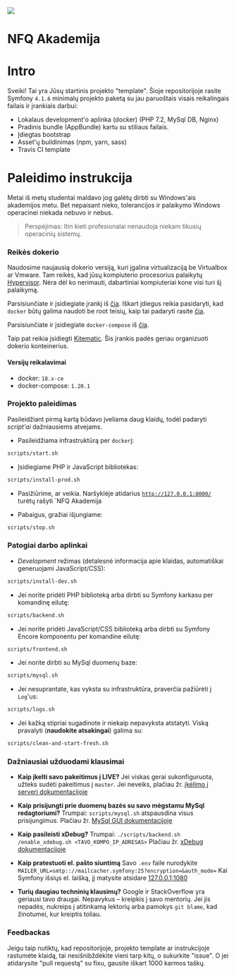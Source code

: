 ﻿![](https://avatars0.githubusercontent.com/u/4995607?v=3&s=100)

NFQ Akademija
============

# Intro

Sveiki! Tai yra Jūsų startinis projekto "template". 
Šioje repositorijoje rasite Symfony `4.1.6` minimalų projekto paketą su jau paruoštais 
visais reikalingais failais ir įrankiais darbui:
 
- Lokalaus development'o aplinka (docker) (PHP 7.2, MySql DB, Nginx)
- Pradinis bundle (AppBundle) kartu su stiliaus failais.
- Įdiegtas bootstrap
- Asset'ų buildinimas (npm, yarn, sass)
- Travis CI template


# Paleidimo instrukcija

Metai iš metų studentai maldavo jog galėtų dirbti su Windows'ais akademijos metu.
 Bet nepaisant nieko, tolerancijos ir palaikymo Windows operacinei niekada nebuvo ir nebus.  

> Perspėjimas: Itin kieti profesionalai nenaudoja niekam tikusių operacinių sistemų. 

### Reikės dokerio

Naudosime naujausią dokerio versiją, kuri įgalina virtualizaciją be Virtualbox ar Vmware.
 Tam reikės, kad jūsų kompiuterio procesorius palaikytų [Hypervisor](https://en.wikipedia.org/wiki/Hypervisor).
 Nėra dėl ko nerimauti, dabartiniai kompiuteriai kone visi turi šį palaikymą.

Parsisiunčiate ir įsidiegiate įrankį iš [čia](https://docs.docker.com/install/linux/docker-ce/ubuntu/). Iškart įdiegus reikia pasidaryti, kad `docker` būtų galima naudoti be root teisių, kaip tai padaryti rasite [čia]( https://docs.docker.com/install/linux/linux-postinstall/#manage-docker-as-a-non-root-user).

Parsisiunčiate ir įsidiegiate `docker-compose` iš [čia](https://github.com/docker/compose/releases).

Taip pat reikia įsidiegti [Kitematic](https://github.com/docker/kitematic/releases).
 Šis įrankis padės geriau organizuoti dokerio konteinerius. 

#### Versijų reikalavimai
* docker: `18.x-ce`
* docker-compose: `1.20.1`


### Projekto paleidimas

Pasileidžiant pirmą kartą būdavo įveliama daug klaidų, todėl padaryti _script'ai_ dažniausiems atvejams.

* Pasileidžiama infrastruktūrą per `docker`į:
```bash
scripts/start.sh
```

* Įsidiegiame PHP ir JavaScript bibliotekas:
```bash
scripts/install-prod.sh
```

* Pasižiūrime, ar veikia.
  Naršyklėje atidarius [`http://127.0.0.1:8000/`](http://127.0.0.1:8000/) turėtų rašyti `NFQ Akademija

* Pabaigus, gražiai išjungiame:
```bash
scripts/stop.sh
```

### Patogiai darbo aplinkai

* _Development_ režimas (detalesnė informacija apie klaidas, automatiškai generuojami JavaScript/CSS):
```bash
scripts/install-dev.sh
```

* Jei norite pridėti PHP biblioteką arba dirbti su Symfony karkasu per komandinę eilutę:
```bash
scripts/backend.sh
```

* Jei norite pridėti JavaScript/CSS biblioteką arba dirbti su Symfony Encore komponentu per komandine eilutę:
```bash
scripts/frontend.sh
```

* Jei norite dirbti su MySql duomenų baze:
```bash
scripts/mysql.sh
```

* Jei nesuprantate, kas vyksta su infrastruktūra, praverčia pažiūrėti į `Log`'us:
```bash
scripts/logs.sh
```

* Jei kažką stipriai sugadinote ir niekaip nepavyksta atstatyti.
  Viską pravalyti (**naudokite atsakingai**) galima su:
```bash
scripts/clean-and-start-fresh.sh
```

### Dažniausiai užduodami klausimai

* **Kaip įkelti savo pakeitimus į LIVE?**
Jei viskas gerai sukonfiguruota, užteks sudėti pakeitimus į `master`.
Jei neveiks, plačiau žr. [įkėlimo į serverį dokumentacijoje](https://github.com/nfqakademija/docker/blob/master/docs/deploy-project.md)

* **Kaip prisijungti prie duomenų bazės su savo mėgstamu MySql redagtoriumi?**
Trumpai: `scripts/mysql.sh` atspausdina visus prisijungimus.
Plačiau žr. [MySql GUI dokumentacijoje](https://github.com/nfqakademija/docker/blob/master/docs/use-mysql-with-gui.md)

* **Kaip pasileisti xDebug?**
Trumpai: `./scripts/backend.sh /enable_xdebug.sh <TAVO_KOMPO_IP_ADRESAS>`
Plačiau žr. [xDebug dokumentacijoje](https://github.com/nfqakademija/docker/blob/master/docs/setup-xdebug.md)

* **Kaip pratestuoti el. pašto siuntimą**
Savo `.env` faile nurodykite `MAILER_URL=smtp:://mailcacher.symfony:25?encryption=&auth_mode=`
Kai Symfony išsiųs el. laišką, jį matysite atsidare [127.0.0.1:1080](http://127.0.0.1:1080)  


* **Turių daugiau techninių klausimų?**
Google ir StackOverflow yra geriausi tavo draugai.
Nepavykus – kreipkis į savo mentorių. Jei jis nepadės,
nukreips į atitinkamą lektorių arba pamokys `git blame`,
kad žinotumei, kur kreiptis toliau. 

### Feedbackas

Jeigu taip nutiktų, kad repositorijoje, projekto template ar instrukcijoje rastumėte klaidą, tai nesišnibždėkite vieni tarp kitų, o sukurkite "issue". 
O jei atidarysite "pull requestą" su fixu, gausite iškart 1000 karmos taškų.
